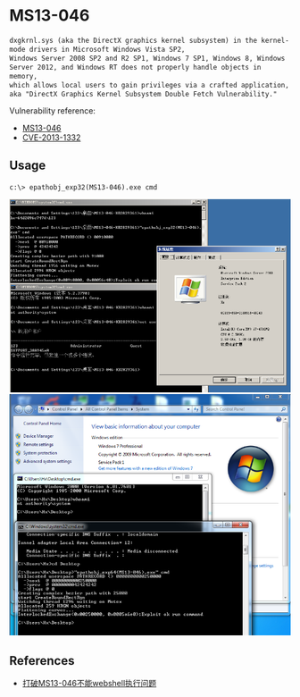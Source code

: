 # MS13-046
```
dxgkrnl.sys (aka the DirectX graphics kernel subsystem) in the kernel-mode drivers in Microsoft Windows Vista SP2, 
Windows Server 2008 SP2 and R2 SP1, Windows 7 SP1, Windows 8, Windows Server 2012, and Windows RT does not properly handle objects in memory, 
which allows local users to gain privileges via a crafted application, aka "DirectX Graphics Kernel Subsystem Double Fetch Vulnerability."
```

Vulnerability reference:
 * [MS13-046](https://technet.microsoft.com/library/security/ms13-046)
 * [CVE-2013-1332](http://cve.mitre.org/cgi-bin/cvename.cgi?name=CVE-2013-1332)


## Usage
```
c:\> epathobj_exp32(MS13-046).exe cmd
```
![2003](2003.png)  
![win7](win7_local.png)

## References 
* [打破MS13-046不能webshell执行问题](http://www.91ri.org/6708.html)  